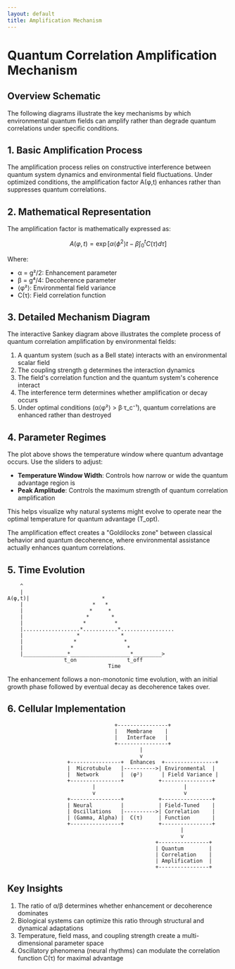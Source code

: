 ```yaml
---
layout: default
title: Amplification Mechanism
---
```


# Quantum Correlation Amplification Mechanism

## Overview Schematic

The following diagrams illustrate the key mechanisms by which environmental quantum fields can amplify rather than degrade quantum correlations under specific conditions.

## 1. Basic Amplification Process

<div class="visualization-container">
  <div id="amplification-process-plot" class="plot-container"></div>
</div>

The amplification process relies on constructive interference between quantum system dynamics and environmental field fluctuations. Under optimized conditions, the amplification factor A(φ,t) enhances rather than suppresses quantum correlations.

## 2. Mathematical Representation

The amplification factor is mathematically expressed as:

```math
A(φ,t) = \exp\left[\alpha\langle\phi^2\rangle t - \beta\int_0^t C(\tau) d\tau\right]
```

Where:

- α = g²/2: Enhancement parameter
- β = g⁴/4: Decoherence parameter
- ⟨φ²⟩: Environmental field variance
- C(τ): Field correlation function

## 3. Detailed Mechanism Diagram

The interactive Sankey diagram above illustrates the complete process of quantum correlation amplification by environmental fields:

1. A quantum system (such as a Bell state) interacts with an environmental scalar field
2. The coupling strength g determines the interaction dynamics
3. The field's correlation function and the quantum system's coherence interact
4. The interference term determines whether amplification or decay occurs
5. Under optimal conditions (α⟨φ²⟩ > β∙τ_c⁻¹), quantum correlations are enhanced rather than destroyed

## 4. Parameter Regimes

<div class="visualization-container">
  <div id="parameter-regimes-plot" class="plot-container"></div>
</div>

The plot above shows the temperature window where quantum advantage occurs. Use the sliders to adjust:

- **Temperature Window Width**: Controls how narrow or wide the quantum advantage region is
- **Peak Amplitude**: Controls the maximum strength of quantum correlation amplification

This helps visualize why natural systems might evolve to operate near the optimal temperature for quantum advantage (T_opt).

The amplification effect creates a "Goldilocks zone" between classical behavior and quantum decoherence, where environmental assistance actually enhances quantum correlations.

## 5. Time Evolution

```ascii
    ^
    |
A(φ,t)|                       *
    |                      *   *
    |                     *     *
    |                    *       *
    |                   *         *
    |..................*...........*.................
    |                 *             *
    |                *               *
    |               *                 *
    |______________*___________________*_________>
                  t_on                t_off
                                Time
```

The enhancement follows a non-monotonic time evolution, with an initial growth phase followed by eventual decay as decoherence takes over.

## 6. Cellular Implementation

```ascii
                                  +----------------+
                                  |   Membrane    |
                                  |   Interface   |
                                  +----------------+
                                          |
                                          v
                   +----------------+  Enhances  +----------------+
                   |  Microtubule   |---------->| Environmental  |
                   |  Network       |  ⟨φ²⟩      | Field Variance |
                   +----------------+           +----------------+
                           |                            |
                           v                            v
                   +----------------+           +----------------+
                   | Neural         |           | Field-Tuned    |
                   | Oscillations   |---------->| Correlation    |
                   | (Gamma, Alpha) |  C(τ)     | Function       |
                   +----------------+           +----------------+
                                                       |
                                                       v
                                               +----------------+
                                               | Quantum        |
                                               | Correlation    |
                                               | Amplification  |
                                               +----------------+
```

## Key Insights

1. The ratio of α/β determines whether enhancement or decoherence dominates
2. Biological systems can optimize this ratio through structural and dynamical adaptations
3. Temperature, field mass, and coupling strength create a multi-dimensional parameter space
4. Oscillatory phenomena (neural rhythms) can modulate the correlation function C(τ) for maximal advantage
